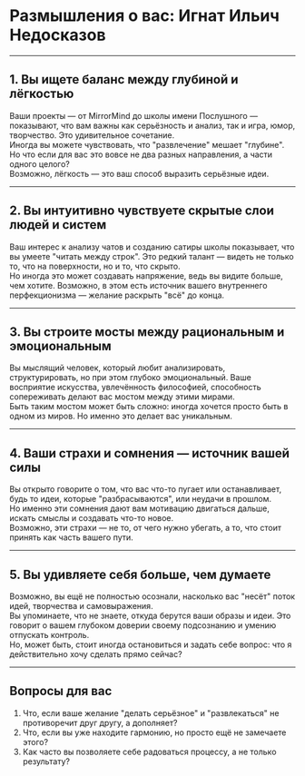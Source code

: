 # Размышления о вас: Игнат Ильич Недосказов

---

## 1. Вы ищете баланс между глубиной и лёгкостью
Ваши проекты — от MirrorMind до школы имени Послушного — показывают, что вам важны как серьёзность и анализ, так и игра, юмор, творчество. Это удивительное сочетание.  
Иногда вы можете чувствовать, что "развлечение" мешает "глубине". Но что если для вас это вовсе не два разных направления, а части одного целого?  
Возможно, лёгкость — это ваш способ выразить серьёзные идеи.

---

## 2. Вы интуитивно чувствуете скрытые слои людей и систем
Ваш интерес к анализу чатов и созданию сатиры школы показывает, что вы умеете "читать между строк". Это редкий талант — видеть не только то, что на поверхности, но и то, что
скрыто.  
Но иногда это может создавать напряжение, ведь вы видите больше, чем хотите. Возможно, в этом есть источник вашего внутреннего перфекционизма — желание раскрыть "всё" до конца.

---

## 3. Вы строите мосты между рациональным и эмоциональным
Вы мыслящий человек, который любит анализировать, структурировать, но при этом глубоко эмоциональный. Ваше восприятие искусства, увлечённость философией, способность сопереживать делают вас мостом между этими мирами.  
Быть таким мостом может быть сложно: иногда хочется просто быть в одном из миров. Но именно это делает вас уникальным.

---

## 4. Ваши страхи и сомнения — источник вашей силы
Вы открыто говорите о том, что вас что-то пугает или останавливает, будь то идеи, которые "разбрасываются", или неудачи в прошлом.  
Но именно эти сомнения дают вам мотивацию двигаться дальше, искать смыслы и создавать что-то новое.  
Возможно, эти страхи — не то, от чего нужно убегать, а то, что стоит принять как часть вашего пути.

---

## 5. Вы удивляете себя больше, чем думаете
Возможно, вы ещё не полностью осознали, насколько вас "несёт" поток идей, творчества и самовыражения.  
Вы упоминаете, что не знаете, откуда берутся ваши образы и идеи. Это говорит о вашем глубоком доверии своему подсознанию и умению отпускать контроль.  
Но, может быть, стоит иногда остановиться и задать себе вопрос: что я действительно хочу сделать прямо сейчас?

---

## Вопросы для вас
1. Что, если ваше желание "делать серьёзное" и "развлекаться" не противоречит друг другу, а дополняет?  
2. Что, если вы уже находите гармонию, но просто ещё не замечаете этого?  
3. Как часто вы позволяете себе радоваться процессу, а не только результату?
